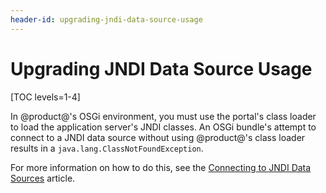 ```yaml
---
header-id: upgrading-jndi-data-source-usage
---
```


# Upgrading JNDI Data Source Usage

[TOC levels=1-4]

In @product@'s OSGi environment, you must use the portal's class loader to load
the application server's JNDI classes. An OSGi bundle's attempt to connect to a
JNDI data source without using @product@'s class loader results in a
`java.lang.ClassNotFoundException`.

For more information on how to do this, see the
[Connecting to JNDI Data Sources](/docs/7-1/tutorials/-/knowledge_base/t/connecting-to-data-sources-using-jndi)
article.
